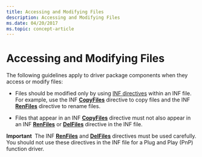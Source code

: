 ```yaml
---
title: Accessing and Modifying Files
description: Accessing and Modifying Files
ms.date: 04/20/2017
ms.topic: concept-article
---
```


# Accessing and Modifying Files


The following guidelines apply to driver package components when they access or modify files:

-   Files should be modified only by using [INF directives](./inf-addcomponent-directive.md) within an INF file. For example, use the INF [**CopyFiles**](inf-copyfiles-directive.md) directive to copy files and the INF [**RenFiles**](inf-renfiles-directive.md) directive to rename files.

-   Files that appear in an INF [**CopyFiles**](inf-copyfiles-directive.md) directive must not also appear in an INF [**RenFiles**](inf-renfiles-directive.md) or [**DelFiles**](inf-delfiles-directive.md) directive in the INF file.

**Important**  The INF [**RenFiles**](inf-renfiles-directive.md) and [**DelFiles**](inf-delfiles-directive.md) directives must be used carefully. You should not use these directives in the INF file for a Plug and Play (PnP) function driver.

 

 

